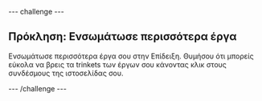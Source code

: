 --- challenge ---

## Πρόκληση: Ενσωμάτωσε περισσότερα έργα

Ενσωμάτωσε περισσότερα έργα σου στην Επίδειξη. Θυμήσου ότι μπορείς εύκολα να βρεις τα trinkets των έργων σου κάνοντας κλικ στους συνδέσμους της ιστοσελίδας σου.

--- /challenge ---